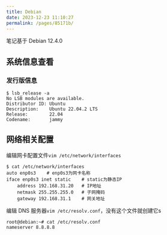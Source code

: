 ```yaml
---
title: Debian
date: 2023-12-23 11:10:27
permalink: /pages/85171b/
---
```

笔记基于 Debian 12.4.0

## 系统信息查看

### 发行版信息

```shell
$ lsb_release -a
No LSB modules are available.
Distributor ID: Ubuntu
Description:    Ubuntu 22.04.2 LTS
Release:        22.04
Codename:       jammy
```



## 网络相关配置

编辑网卡配置文件`vim /etc/network/interfaces`

```shell
$ cat /etc/network/interfaces
auto enp0s3    # enp0s3为网卡名称
iface enp0s3 inet static    # static为静态IP
    address 192.168.31.20   # IP地址
    netmask 255.255.255.0   # 子网掩码
    gateway 192.168.31.1    # 网关地址
```

编辑 DNS 服务器`vim /etc/resolv.conf`，没有这个文件就创建它s

```shell
root@debian:~# cat /etc/resolv.conf 
nameserver 8.8.8.8
```


